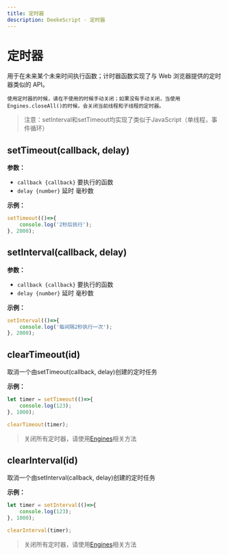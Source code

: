 ```yaml
---
title: 定时器
description: DeekeScript - 定时器
---
```


# 定时器

用于在未来某个未来时间执行函数；计时器函数实现了与 Web 浏览器提供的定时器类似的 API。

`使用定时器的时候，请在不使用的时候手动关闭；如果没有手动关闭，当使用Engines.closeAll()的时候，会关闭当前线程和子线程的定时器。`

> 注意：setInterval和setTimeout均实现了类似于JavaScript（单线程，事件循环）

## setTimeout(callback, delay)

**参数：**
- `callback {callback}` 要执行的函数
- `delay {number}` 延时 毫秒数

**示例：**

```javascript
setTimeout(()=>{
    console.log('2秒后执行');
}, 2000);
```

## setInterval(callback, delay)

**参数：**
- `callback {callback}` 要执行的函数
- `delay {number}` 延时 毫秒数

**示例：**

```javascript
setInterval(()=>{
    console.log('每间隔2秒执行一次');
}, 2000);
```

## clearTimeout(id)

取消一个由setTimeout(callback, delay)创建的定时任务

**示例：**

```javascript
let timer = setTimeout(()=>{
    console.log(123);
}, 1000);

clearTimeout(timer);
```

> 关闭所有定时器，请使用[Engines](../../advance/engines/engines.md)相关方法

## clearInterval(id)

取消一个由setInterval(callback, delay)创建的定时任务

**示例：**

```javascript
let timer = setInterval(()=>{
    console.log(123);
}, 1000);

clearInterval(timer);
```

> 关闭所有定时器，请使用[Engines](../../advance/engines/engines.md)相关方法
